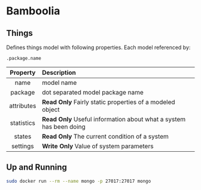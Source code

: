 # Bamboolia

## Things
Defines things model with following properties.
Each model referenced by:

```
.package.name
```

| Property      | Description                      |
|:-------------:|:-------------------------------- |
| name          | model name                       |
| package       | dot separated model package name |
| attributes    | **Read Only** Fairly static properties of a modeled object |
| statistics    | **Read Only** Useful information about what a system has been doing |
| states        | **Read Only** The current condition of a system |
| settings      | **Write Only** Value of system parameters |

## Up and Running

```sh
sudo docker run --rm --name mongo -p 27017:27017 mongo
```

